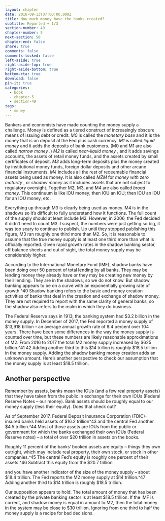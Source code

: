 ```yaml
---
layout: chapter
date: 2018-09-13T07:00:00.000Z
title: How much money have the banks created?
subtitle: Reported + 1/3
section-number: 49
chapter-number: 5
next-section: 50
chapter-end: false
share: true
comments: false
comments-locked: false
left-aside: true
right-aside-top: true
right-aside-bottom: true
bottom-cta: true
download: false
pin-it: true
categories:
  - book
  - chapter-5
  - section-49
tags:
  - money
---
```

Bankers and economists have made counting the money supply a
challenge. Money is defined as a tiered construct of increasingly
obscure means of issuing debt or credit. _M0_ is called the _monetary
base_ and it is the money that is on deposit at the Fed plus cash
currency. _M1_ is called _liquid money_ and it adds the deposits of bank
customers. (M0 and M1 are also called _narrow money_ .) _M2_ is called
_near-liquid money_ , and it adds savings accounts, the assets of retail
money funds, and the assets created by small certificates of deposit.
_M3_ adds long-term deposits plus the money created by institutional
money funds, foreign dollar deposits and other arcane financial
instruments. _M4_ includes all the rest of redeemable financial assets
being used as money. It is also called _MZM_ for _money with zero
maturity_ , or _shadow money_ as it includes assets that are not subject to
regulatory oversight. Together M2, M3, and M4 are also called _broad
money_. This continuum is like IOU money; then IOU an IOU; then IOU
an IOU for an IOU money, etc.

Everything up through M3 is clearly being used as money. M4 is
in the shadows so it’s difficult to fully understand how it functions.
The full count of the supply should at least include M3. However,
in 2006, the Fed decided it didn’t need to count M3. I suspect, the
numbers were just getting so big, it was too scary to continue to
publish. Up until they stopped publishing this figure, M3 ran roughly
one third more than M2. So, it is reasonable to assume that the
true money supply is at least one third more than what is officially
reported. Given rapid growth rates in the shadow banking sector,
off balance sheets and out of sight, the total money supply may be
considerably higher.

According to the International Monetary Fund (IMF), shadow banks
have been doing over 50 percent of total lending by all banks. They
may be lending money they already have or they may be creating new money by their lending. They are in the shadows, so we do not know.
But shadow banking appears to be on a curve with an exponentially
growing rate of growth.^40 Shadow banking refers to the basic and
money creation activities of banks that deal in the creation and
exchange of shadow money. They are not required to report with the
same clarity of general banks, so the shadow also refers to the realm in
which they do business.

The Federal Reserve says in 1913, the banking system had $3.2 billion
in the money supply. In December of 2017, the Fed reported a
money supply of $13,918 billion – an average annual growth rate of
8.4 percent over 104 years. There have been some differences in the
way the money supply is counted over time, but these numbers are
likely reasonable approximations of M2. From 2016 to 2017 the total
M2 money supply increased by $625 billion.^41 42 Adding another
third to this $14 trillion is roughly $18.5 trillion in the money supply.
Adding the shadow banking money creation adds an unknown
amount. Here’s another perspective to check our assumption that the
money supply is at least $18.5 trillion.

## Another perspective

Remember by assets, banks mean the IOUs (and a few real property
assets) that they have taken from the public in exchange for their
own IOUs (Federal Reserve Notes – our money). Bank assets should
be roughly equal to our money supply (less their equity). Does that
check out?

As of September 2017, Federal Deposit Insurance Corporation
(FDIC)-insured banks held assets of $16.2 trillion^43 and the central
Fed another $4.5 trillion.^44 Most of those assets are IOUs from the
public or government for which the banks exchanged their own
IOUs (Federal Reserve notes) – a total of over $20 trillion in assets on
the books.

Roughly 11 percent of the banks’ booked assets are equity – things
they own outright, which may include real property, their own stock,
or stock in other companies.^45 The central Fed’s equity is roughly one
percent of their assets.^46 Subtract this equity from the $20.7 trillion

and you have another indicator of the size of the money supply –
about $18.4 trillion. The Fed reports the M2 money supply at $14
trillion.^47 Adding another third to $14 trillion is roughly $18.5 trillion.

Our supposition appears to hold. The total amount of money that
has been created by the private banking sector is at least $18.5 trillion.
If the IMF is correct, and shadow money is equal in amount to
M2, then the total money in the system may be close to $30 trillion.
Ignoring from one third to half the money supply is a recipe for bad
decisions.
